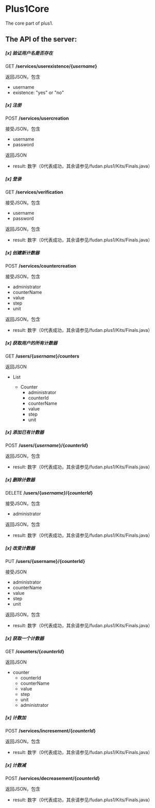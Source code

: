 # Plus1Core
The core part of plus1.
## The API of the server:
##### [x] 验证用户名是否存在


GET **/services/userexistence/{*username*}**

返回JSON，包含

+ username
+ existence: "yes" or "no"


##### [x] 注册

POST **/services/usercreation**

接受JSON，包含

+ username
+ password

返回JSON

+ result: 数字（0代表成功，其余请参见/fudan.plus1/Kits/Finals.java）

##### [x] 登录


GET **/services/verification**

接受JSON，包含

+ username
+ password

返回JSON，包含

+ result: 数字（0代表成功，其余请参见/fudan.plus1/Kits/Finals.java）


##### [x] 创建新计数器

POST **/services/countercreation**

接受JSON，包含

+ administrator
+ counterName
+ value
+ step
+ unit

返回JSON，包含

+ result: 数字（0代表成功，其余请参见/fudan.plus1/Kits/Finals.java）

##### [x] 获取用户的所有计数器


GET **/users/{*username*}/counters**

返回JSON

+ List<AbstractCounter>
  + Counter
    + administrator
    + counterId
    + counterName
    + value
    + step
    + unit


##### [x] 添加已有计数器


POST **/users/{*username*}/{*counterId*}**

返回JSON，包含

+ result: 数字（0代表成功，其余请参见/fudan.plus1/Kits/Finals.java）


##### [x] 删除计数器


DELETE **/users/{*username}*/{*counterId*}**

接受JSON，包含

+ administrator

返回JSON，包含

+ result: 数字（0代表成功，其余请参见/fudan.plus1/Kits/Finals.java）

##### [x] 改变计数器


PUT **/users/{username}/{counterId}**

接受JSON

+ administrator
+ counterName
+ value
+ step
+ unit

返回JSON，包含

+ result: 数字（0代表成功，其余请参见/fudan.plus1/Kits/Finals.java）


##### [x] 获取一个计数器

GET **/counters/{*counterId*}**

返回JSON

+ counter
  + counterId
  + counterName
  + value
  + step
  + unit
  + administrator

##### [x] 计数加


POST **/services/incresement/{*counterId*}**

返回JSON，包含

+ result: 数字（0代表成功，其余请参见/fudan.plus1/Kits/Finals.java）

##### [x] 计数减


POST **/services/decreasement/{*counterId*}**

返回JSON，包含

+ result: 数字（0代表成功，其余请参见/fudan.plus1/Kits/Finals.java）
